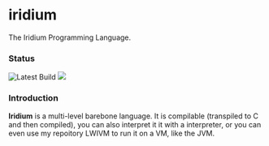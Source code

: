 # iridium
The Iridium Programming Language.

### Status

![Latest Build](https://github.com/TechDudie/iridium/actions/workflows/build.yml/badge.svg)
![](https://img.shields.io/github/repo-size/TechDudie/iridium.svg?label=Repo%20size)

### Introduction

__Iridium__ is a multi-level barebone language. It is compilable (transpiled to C and then compiled), you can also interpret it it with a interpreter, or you can even use my repoitory LWIVM to run it on a VM, like the JVM.

